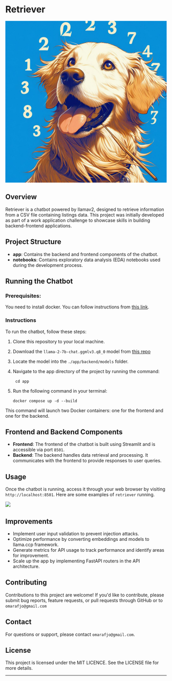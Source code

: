 # Retriever

![Retriever](./app/frontend/props/retriever.jpeg)


## Overview

Retriever is a chatbot powered by llamav2, designed to retrieve information from a CSV file containing listings data.
This project was initially developed as part of a work application challenge to
showcase skills in building backend-frontend applications.

## Project Structure

- **app**: Contains the backend and frontend components of the chatbot.
- **notebooks**: Contains exploratory data analysis (EDA) notebooks used during the development process.

## Running the Chatbot

### Prerequisites:
You need to install docker. You can follow instructions from [this link](https://docs.docker.com/engine/install/).

### Instructions
To run the chatbot, follow these steps:

1. Clone this repository to your local machine.
2. Download the ``llama-2-7b-chat.ggmlv3.q8_0`` model from [this repo](https://huggingface.co/TheBloke/Llama-2-7B-Chat-GGUF/tree/main)
3. Locate the model into the ``./app/backend/models`` folder.
2. Navigate to the app directory of the project by running the command:
   ```
    cd app
    ```
3. Run the following command in your terminal:

   ```
   docker compose up -d --build
   ```

This command will launch two Docker containers: one for the frontend and one for the backend.

## Frontend and Backend Components

- **Frontend**: The frontend of the chatbot is built using Streamlit and is accessible via port `8501`.
- **Backend**: The backend handles data retrieval and processing.
  It communicates with the frontend to provide responses to user queries.

## Usage

Once the chatbot is running, access it through your web browser by visiting `http://localhost:8501`.
Here are some examples of ``retriever`` running.

![](./app/frontend/props/Example.png)
## Improvements

- Implement user input validation to prevent injection attacks.
- Optimize performance by converting embeddings and models to llama.ccp framework.
- Generate metrics for API usage to track performance and identify areas for improvement.
- Scale up the app by implementing FastAPI routers in the API architecture.

## Contributing

Contributions to this project are welcome! If you'd like to contribute, please submit bug reports, 
feature requests, or pull requests through GitHub or to ``omarafjo@gmail.com``

## Contact

For questions or support, please contact ``omarafjo@gmail.com``.

## License

This project is licensed under the MIT LICENCE. See the LICENSE file for more details.

---



